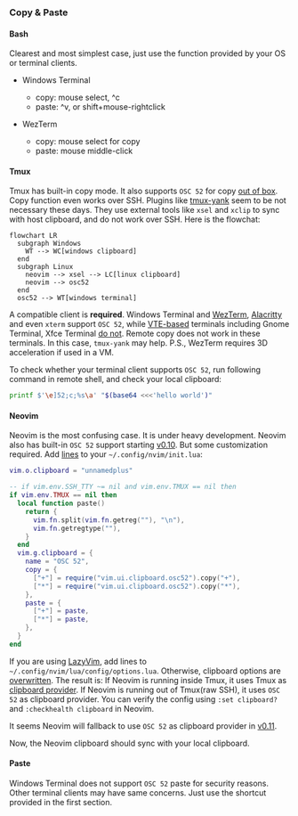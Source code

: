 ### Copy & Paste

#### Bash

Clearest and most simplest case, just use the function provided by your OS or terminal clients.

- Windows Terminal
  - copy: mouse select, ^c
  - paste: ^v, or shift+mouse-rightclick

- WezTerm
  - copy: mouse select for copy
  - paste: mouse middle-click

#### Tmux

Tmux has built-in copy mode. It also supports `OSC 52` for copy [out of box](https://github.com/tmux/tmux/wiki/Clipboard). Copy function even works over SSH. Plugins like [tmux-yank](https://github.com/tmux-plugins/tmux-yank) seem to be not necessary these days. They use external tools like `xsel` and `xclip` to sync with host clipboard, and do not work over SSH. Here is the flowchat:

```mermaid
flowchart LR
  subgraph Windows
    WT --> WC[windows clipboard]
  end
  subgraph Linux
    neovim --> xsel --> LC[linux clipboard]
    neovim --> osc52
  end
  osc52 --> WT[windows terminal]
```

A compatible client is **required**. Windows Terminal and [WezTerm](https://github.com/wezterm/wezterm), [Alacritty](https://github.com/alacritty/alacritty) and even `xterm` support `OSC 52`, while [VTE-based](https://wiki.archlinux.org/title/List_of_applications/Utilities#VTE-based) terminals including Gnome Terminal, Xfce Terminal [do not](https://gitlab.gnome.org/GNOME/vte/-/issues/2495). Remote copy does not work in these terminals. In this case, `tmux-yank` may help. P.S., WezTerm requires 3D acceleration if used in a VM.

To check whether your terminal client supports `OSC 52`, run following command in remote shell, and check your local clipboard:

```bash
printf $'\e]52;c;%s\a' "$(base64 <<<'hello world')"
```

#### Neovim

Neovim is the most confusing case. It is under heavy development. Neovim also has built-in `OSC 52` support starting [v0.10](https://github.com/neovim/neovim/pull/26064). But some customization required. Add [lines](https://github.com/neovim/neovim/discussions/28010#discussioncomment-9877494) to your `~/.config/nvim/init.lua`:

```lua
vim.o.clipboard = "unnamedplus"

-- if vim.env.SSH_TTY ~= nil and vim.env.TMUX == nil then
if vim.env.TMUX == nil then
  local function paste()
    return {
      vim.fn.split(vim.fn.getreg(""), "\n"),
      vim.fn.getregtype(""),
    }
  end
  vim.g.clipboard = {
    name = "OSC 52",
    copy = {
      ["+"] = require("vim.ui.clipboard.osc52").copy("+"),
      ["*"] = require("vim.ui.clipboard.osc52").copy("*"),
    },
    paste = {
      ["+"] = paste,
      ["*"] = paste,
    },
  }
end
```

If you are using [LazyVim](https://github.com/LazyVim/LazyVim), add lines to `~/.config/nvim/lua/config/options.lua`. Otherwise, clipboard options are [overwritten](https://github.com/LazyVim/LazyVim/blob/75297733710951e81b505d88b2d728a5b0a9b6ab/lua/lazyvim/config/options.lua#L57). The result is: If Neovim is running inside Tmux, it uses Tmux as [clipboard provider](https://neovim.io/doc/user/provider.html#provider-clipboard). If Neovim is running out of Tmux(raw SSH), it uses `OSC 52` as clipboard provider. You can verify the config using `:set clipboard?` and `:checkhealth clipboard` in Neovim.

It seems Neovim will fallback to use `OSC 52`  as clipboard provider in [v0.11](https://github.com/neovim/neovim/pull/31730).

Now, the Neovim clipboard should sync with your local clipboard.

#### Paste

Windows Terminal does not support `OSC 52` paste for security reasons. Other terminal clients may have same concerns. Just use the shortcut provided in the first section.
